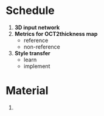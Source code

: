 # Schedule

1. **3D input network**
2. **Metrics for OCT2thickness map**
   - reference 
   - non-reference
3. **Style transfer**
   - learn
   - implement

# Material

1. 
